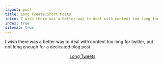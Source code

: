 ```yaml
---
layout: post
title: Long Tweets/Short Posts
intro: I wish there was a better way to deal with content too long for twitter, but not long enough for a dedicated blog post.
index: true
sitemap: true
---
```


I wish there was a better way to deal with content too long for twitter, but not long enough for a dedicated blog post.


   
<center><a class="twitter-timeline" href="/samclarke/timelines/400406454311464960" data-widget-id="560868341146206208">Long Tweets</a></p>
<script>!function(d,s,id){var js,fjs=d.getElementsByTagName(s)[0],p=/^http:/.test(d.location)?'http':'https';if(!d.getElementById(id)){js=d.createElement(s);js.id=id;js.src=p+"://platform.twitter.com/widgets.js";fjs.parentNode.insertBefore(js,fjs);}}(document,"script","twitter-wjs");</script>